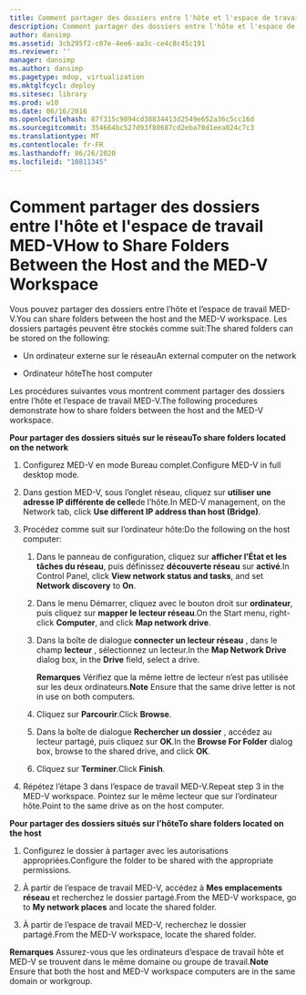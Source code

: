 ```yaml
---
title: Comment partager des dossiers entre l'hôte et l'espace de travail MED-V
description: Comment partager des dossiers entre l'hôte et l'espace de travail MED-V
author: dansimp
ms.assetid: 3cb295f2-c07e-4ee6-aa3c-ce4c8c45c191
ms.reviewer: ''
manager: dansimp
ms.author: dansimp
ms.pagetype: mdop, virtualization
ms.mktglfcycl: deploy
ms.sitesec: library
ms.prod: w10
ms.date: 06/16/2016
ms.openlocfilehash: 87f315c9894cd38834413d2549e652a36c5cc16d
ms.sourcegitcommit: 354664bc527d93f80687cd2eba70d1eea024c7c3
ms.translationtype: MT
ms.contentlocale: fr-FR
ms.lasthandoff: 06/26/2020
ms.locfileid: "10811345"
---
```

# <span data-ttu-id="67f18-103">Comment partager des dossiers entre l'hôte et l'espace de travail MED-V</span><span class="sxs-lookup"><span data-stu-id="67f18-103">How to Share Folders Between the Host and the MED-V Workspace</span></span>


<span data-ttu-id="67f18-104">Vous pouvez partager des dossiers entre l’hôte et l’espace de travail MED-V.</span><span class="sxs-lookup"><span data-stu-id="67f18-104">You can share folders between the host and the MED-V workspace.</span></span> <span data-ttu-id="67f18-105">Les dossiers partagés peuvent être stockés comme suit:</span><span class="sxs-lookup"><span data-stu-id="67f18-105">The shared folders can be stored on the following:</span></span>

-   <span data-ttu-id="67f18-106">Un ordinateur externe sur le réseau</span><span class="sxs-lookup"><span data-stu-id="67f18-106">An external computer on the network</span></span>

-   <span data-ttu-id="67f18-107">Ordinateur hôte</span><span class="sxs-lookup"><span data-stu-id="67f18-107">The host computer</span></span>

<span data-ttu-id="67f18-108">Les procédures suivantes vous montrent comment partager des dossiers entre l’hôte et l’espace de travail MED-V.</span><span class="sxs-lookup"><span data-stu-id="67f18-108">The following procedures demonstrate how to share folders between the host and the MED-V workspace.</span></span>

**<span data-ttu-id="67f18-109">Pour partager des dossiers situés sur le réseau</span><span class="sxs-lookup"><span data-stu-id="67f18-109">To share folders located on the network</span></span>**

1.  <span data-ttu-id="67f18-110">Configurez MED-V en mode Bureau complet.</span><span class="sxs-lookup"><span data-stu-id="67f18-110">Configure MED-V in full desktop mode.</span></span>

2.  <span data-ttu-id="67f18-111">Dans gestion MED-V, sous l’onglet réseau, cliquez sur **utiliser une adresse IP différente de celle**de l’hôte.</span><span class="sxs-lookup"><span data-stu-id="67f18-111">In MED-V management, on the Network tab, click **Use different IP address than host (Bridge)**.</span></span>

3.  <span data-ttu-id="67f18-112">Procédez comme suit sur l’ordinateur hôte:</span><span class="sxs-lookup"><span data-stu-id="67f18-112">Do the following on the host computer:</span></span>

    1.  <span data-ttu-id="67f18-113">Dans le panneau de configuration, cliquez sur **afficher l’État et les tâches du réseau**, puis définissez **découverte réseau** sur **activé**.</span><span class="sxs-lookup"><span data-stu-id="67f18-113">In Control Panel, click **View network status and tasks**, and set **Network discovery** to **On**.</span></span>

    2.  <span data-ttu-id="67f18-114">Dans le menu Démarrer, cliquez avec le bouton droit sur **ordinateur**, puis cliquez sur **mapper le lecteur réseau**.</span><span class="sxs-lookup"><span data-stu-id="67f18-114">On the Start menu, right-click **Computer**, and click **Map network drive**.</span></span>

    3.  <span data-ttu-id="67f18-115">Dans la boîte de dialogue **connecter un lecteur réseau** , dans le champ **lecteur** , sélectionnez un lecteur.</span><span class="sxs-lookup"><span data-stu-id="67f18-115">In the **Map Network Drive** dialog box, in the **Drive** field, select a drive.</span></span>

        <span data-ttu-id="67f18-116">**Remarques**  Vérifiez que la même lettre de lecteur n’est pas utilisée sur les deux ordinateurs.</span><span class="sxs-lookup"><span data-stu-id="67f18-116">**Note** Ensure that the same drive letter is not in use on both computers.</span></span>

         

    4.  <span data-ttu-id="67f18-117">Cliquez sur **Parcourir**.</span><span class="sxs-lookup"><span data-stu-id="67f18-117">Click **Browse**.</span></span>

    5.  <span data-ttu-id="67f18-118">Dans la boîte de dialogue **Rechercher un dossier** , accédez au lecteur partagé, puis cliquez sur **OK**.</span><span class="sxs-lookup"><span data-stu-id="67f18-118">In the **Browse For Folder** dialog box, browse to the shared drive, and click **OK**.</span></span>

    6.  <span data-ttu-id="67f18-119">Cliquez sur **Terminer**.</span><span class="sxs-lookup"><span data-stu-id="67f18-119">Click **Finish**.</span></span>

4.  <span data-ttu-id="67f18-120">Répétez l’étape 3 dans l’espace de travail MED-V.</span><span class="sxs-lookup"><span data-stu-id="67f18-120">Repeat step 3 in the MED-V workspace.</span></span> <span data-ttu-id="67f18-121">Pointez sur le même lecteur que sur l’ordinateur hôte.</span><span class="sxs-lookup"><span data-stu-id="67f18-121">Point to the same drive as on the host computer.</span></span>

**<span data-ttu-id="67f18-122">Pour partager des dossiers situés sur l’hôte</span><span class="sxs-lookup"><span data-stu-id="67f18-122">To share folders located on the host</span></span>**

1.  <span data-ttu-id="67f18-123">Configurez le dossier à partager avec les autorisations appropriées.</span><span class="sxs-lookup"><span data-stu-id="67f18-123">Configure the folder to be shared with the appropriate permissions.</span></span>

2.  <span data-ttu-id="67f18-124">À partir de l’espace de travail MED-V, accédez à **Mes emplacements réseau** et recherchez le dossier partagé.</span><span class="sxs-lookup"><span data-stu-id="67f18-124">From the MED-V workspace, go to **My network places** and locate the shared folder.</span></span>

3.  <span data-ttu-id="67f18-125">À partir de l’espace de travail MED-V, recherchez le dossier partagé.</span><span class="sxs-lookup"><span data-stu-id="67f18-125">From the MED-V workspace, locate the shared folder.</span></span>

<span data-ttu-id="67f18-126">**Remarques**  Assurez-vous que les ordinateurs d’espace de travail hôte et MED-V se trouvent dans le même domaine ou groupe de travail.</span><span class="sxs-lookup"><span data-stu-id="67f18-126">**Note** Ensure that both the host and MED-V workspace computers are in the same domain or workgroup.</span></span>

 

 

 





